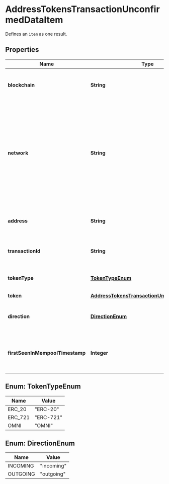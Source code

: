 

# AddressTokensTransactionUnconfirmedDataItem

Defines an `item` as one result.

## Properties

| Name | Type | Description | Notes |
|------------ | ------------- | ------------- | -------------|
|**blockchain** | **String** | Represents the specific blockchain protocol name, e.g. Ethereum, Bitcoin, etc. |  |
|**network** | **String** | Represents the name of the blockchain network used; blockchain networks are usually identical as technology and software, but they differ in data, e.g. - \&quot;mainnet\&quot; is the live network with actual data while networks like \&quot;testnet\&quot;, \&quot;ropsten\&quot;, \&quot;rinkeby\&quot; are test networks. |  |
|**address** | **String** | Defines the specific address to which the token transaction has been sent and is pending confirmation. |  |
|**transactionId** | **String** | Defines the unique ID of the specific transaction, i.e. its identification number. |  |
|**tokenType** | [**TokenTypeEnum**](#TokenTypeEnum) | Defines the type of token sent with the transaction, e.g. ERC 20. |  |
|**token** | [**AddressTokensTransactionUnconfirmedToken**](AddressTokensTransactionUnconfirmedToken.md) |  |  |
|**direction** | [**DirectionEnum**](#DirectionEnum) | Defines whether the transaction is \&quot;incoming\&quot; or \&quot;outgoing\&quot;. |  |
|**firstSeenInMempoolTimestamp** | **Integer** | Defines the exact time the transaction has been first accepted into the mempool to await confirmation as timestamp. |  |



## Enum: TokenTypeEnum

| Name | Value |
|---- | -----|
| ERC_20 | &quot;ERC-20&quot; |
| ERC_721 | &quot;ERC-721&quot; |
| OMNI | &quot;OMNI&quot; |



## Enum: DirectionEnum

| Name | Value |
|---- | -----|
| INCOMING | &quot;incoming&quot; |
| OUTGOING | &quot;outgoing&quot; |



